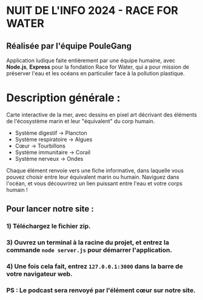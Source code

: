 # NUIT DE L'INFO 2024 - RACE FOR WATER 
## Réalisée par l'équipe PouleGang

Application ludique faite entièrement par une équipe humaine, avec **Node.js**, **Express** pour la fondation Race for Water, qui a pour mission de préserver l'eau et les océans en particulier face à la pollution plastique.

# Description générale : 
Carte interactive de la mer, avec dessins en pixel art décrivant des éléments de l'écosystème marin et leur "équivalent" du corp humain.
-  Système digestif -> Plancton
- Système respiratoire -> Algues
- Cœur -> Tourbillons
- Système immunitaire -> Corail
- Système nerveux -> Ondes

Chaque élément renvoie vers une fiche informative, dans laquelle vous pouvez choisir entre leur équivalent marin ou humain.
Naviguez dans l'océan, et vous découvrirez un lien puissant entre l'eau et votre corps humain !

## Pour lancer notre site :
### 1) Téléchargez le fichier zip.
### 3) Ouvrez un terminal à la racine du projet, et entrez la commande `node server.js` pour démarrer l'application.
### 4) Une fois cela fait, entrez `127.0.0.1:3000` dans la barre de votre navigateur web.

### PS : Le podcast sera renvoyé par l'élément cœur sur notre site.
